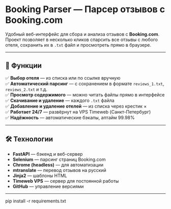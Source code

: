 # Booking Parser — Парсер отзывов с Booking.com

Удобный веб-интерфейс для сбора и анализа отзывов с **Booking.com**.  
Проект позволяет в несколько кликов спарсить все отзывы с любого отеля, сохранить их в `.txt` файл и просмотреть прямо в браузере.

---

## 🌟 Функции

✅ **Выбор отеля** — из списка или по ссылке вручную  
✅ **Автоматический парсинг** — с сохранением в формате `reviews_1.txt`, `reviews_2.txt` и т.д.  
✅ **Просмотр содержимого** — можно читать файлы прямо в интерфейсе  
✅ **Скачивание и удаление** — каждого `.txt` файла  
✅ **Добавление и удаление отелей** — из списка через крестик ×  
✅ **Работает 24/7** — развёрнут на VPS Timeweb (Санкт-Петербург)  
✅ **Надёжность** — автоматические бэкапы, аптайм 99.98%

---

## 🛠 Технологии

- **FastAPI** — бэкенд и веб-сервер
- **Selenium** — парсинг страниц Booking.com
- **Chrome (headless)** — для автоматизации
- **mtranslate** — перевод отзывов на русский
- **Jinja2** — шаблоны HTML
- **Timeweb VPS** — сервер для постоянной работы
- **GitHub** — управление версиями

---

pip install -r requirements.txt
